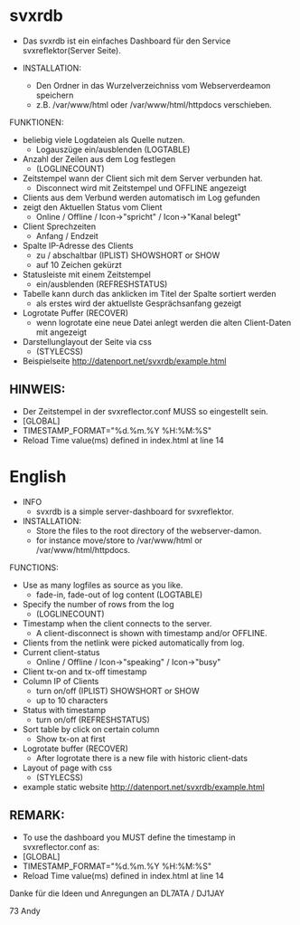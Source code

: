 # svxrdb
  - Das svxrdb ist ein einfaches Dashboard für den Service svxreflektor(Server Seite).

- INSTALLATION:
  - Den Ordner in das Wurzelverzeichniss vom Webserverdeamon speichern
  - z.B. /var/www/html oder /var/www/html/httpdocs verschieben.

FUNKTIONEN:
  - beliebig viele Logdateien als Quelle nutzen.
    - Logauszüge ein/ausblenden (LOGTABLE)
  - Anzahl der Zeilen aus dem Log festlegen
    - (LOGLINECOUNT)
  - Zeitstempel wann der Client sich mit dem Server verbunden hat.
    - Disconnect wird mit Zeitstempel und OFFLINE angezeigt
  - Clients aus dem Verbund werden automatisch im Log gefunden
  - zeigt den Aktuellen Status vom Client
    - Online / Offline / Icon->"spricht" / Icon->"Kanal belegt"
  - Client Sprechzeiten
    - Anfang / Endzeit
  - Spalte IP-Adresse des Clients
    - zu / abschaltbar (IPLIST) SHOWSHORT or SHOW
    - auf 10 Zeichen gekürzt
  - Statusleiste mit einem Zeitstempel
    - ein/ausblenden (REFRESHSTATUS)
  - Tabelle kann durch das anklicken im Titel der Spalte sortiert werden
    - als erstes wird der aktuellste Gesprächsanfang gezeigt
  - Logrotate Puffer (RECOVER)
    - wenn logrotate eine neue Datei anlegt werden die alten Client-Daten mit angezeigt
  - Darstellunglayout der Seite via css
    - (STYLECSS)
  - Beispielseite http://datenport.net/svxrdb/example.html

## HINWEIS:
  - Der Zeitstempel in der svxreflector.conf MUSS so eingestellt sein.
  - [GLOBAL]
  - TIMESTAMP_FORMAT="%d.%m.%Y %H:%M:%S"
  - Reload Time value(ms) defined in index.html at line 14
  
# English
- INFO
  -  svxrdb is a simple server-dashboard for svxreflektor.
- INSTALLATION:
  - Store the files to the root directory of the webserver-damon.
  - for instance move/store to /var/www/html or /var/www/html/httpdocs.

FUNCTIONS:
  - Use as many logfiles as source as you like.  
    - fade-in, fade-out of log content (LOGTABLE)
  - Specify the number of rows from the log
    - (LOGLINECOUNT)
  - Timestamp when the client connects to the server.
    - A client-disconnect is shown with timestamp and/or OFFLINE.
  - Clients from the netlink were picked automatically from log.
  - Current client-status
    - Online / Offline / Icon->"speaking" / Icon->"busy"
  - Client tx-on and tx-off timestamp
  - Column IP of Clients
    - turn on/off (IPLIST) SHOWSHORT or SHOW
    - up to 10 characters
  - Status with timestamp
    - turn on/off (REFRESHSTATUS)
  - Sort table by click on certain column
    - Show tx-on at first
  - Logrotate buffer (RECOVER)
    - After logrotate there is a new file with historic client-dats
  - Layout of page with css
    - (STYLECSS)
  - example static website http://datenport.net/svxrdb/example.html

## REMARK:
  - To use the dashboard you MUST define the timestamp in  svxreflector.conf as:
  - [GLOBAL]
  - TIMESTAMP_FORMAT="%d.%m.%Y %H:%M:%S"
  - Reload Time value(ms) defined in index.html at line 14

Danke für die Ideen und Anregungen an DL7ATA / DJ1JAY 

73 Andy
